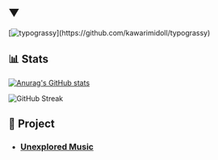 ## ▼

[![typograssy](https://typograssy.deno.dev/api?text=Hello%20world!ようこそ!)](https://github.com/kawarimidoll/typograssy)

## 📊 Stats

[![Anurag's GitHub stats](https://github-readme-stats.vercel.app/api?username=Syamari&show_icons=true&theme=tokyonight)](https://github.com/anuraghazra/github-readme-stats)

![GitHub Streak](https://github-readme-streak-stats.herokuapp.com/?user=Syamari&theme=tokyonight)

## 🎨 Project

- ### [Unexplored Music](https://unexplored-music.com)
